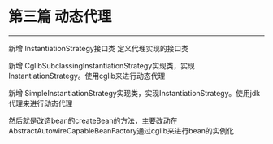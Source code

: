 # 第三篇 动态代理
- - -
新增 InstantiationStrategy接口类 定义代理实现的接口类

新增 CglibSubclassingInstantiationStrategy实现类，实现InstantiationStrategy。使用cglib来进行动态代理

新增 SimpleInstantiationStrategy实现类，实现InstantiationStrategy。使用jdk代理来进行动态代理

然后就是改造bean的createBean的方法，主要改动在AbstractAutowireCapableBeanFactory通过cglib来进行bean的实例化